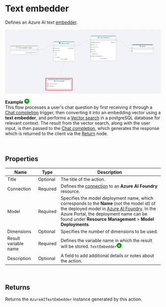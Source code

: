 # Text embedder

Defines an Azure AI text [embedder](https://learn.microsoft.com/en-us/azure/ai-services/openai/how-to/embeddings?utm_source=chatgpt.com&tabs=console).


![img](../../../../images/flow/generate-embedding.png)

**Example** ![img](../../../../images/strz.jpg)  
This flow processes a user's chat question by first receiving it through a [Chat completion](../../triggers/ai/chat-completion-trigger.md) trigger, then converting it into an embedding vector using a **text embedder**, and performs a [Vector search](../postgresql/vector-search.md) in a postgreSQL database for relevant context. The result from the vector search, along with the user input, is then passed to the [Chat completion](chat-completion.md), which generates the response which is returned to the client via the [Return](../built-in/return.md) node.

</br>


## Properties 

| Name                  | Type      | Description |
|-----------------------|-----------|-------------|
| Title                | Optional  | The title of the action. |
| Connection           | Required  | Defines the [connection](azure-ai-connection.md) to an **Azure AI Foundry** resource. |
| Model                | Required  | Specifies the model deployment name, which corresponds to the **Name** (not the model id) of the deployed model in [Azure AI Foundry](https://ai.azure.com). In the Azure Portal, the deployment name can be found under **Resource Management** > **Model Deployments**. |
| Dimensions | Optional  |  Specifies the number of dimensions to be used. |
| Result variable name | Required  | Defines the variable name in which the result will be stored. `TextEmbedder`![img](../../../../images/strz2.jpg). |
| Description         | Optional  | A field to add additional details or notes about the action. |

<br/>

## Returns

Returns the `AzureAITextEmbedder` instance generated by this action.
